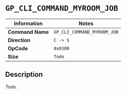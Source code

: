 # `GP_CLI_COMMAND_MYROOM_JOB`

| Information               | Notes |
|---                        |---    |
| **Command Name**          | `GP_CLI_COMMAND_MYROOM_JOB` |
| **Direction**             | `C -> S` |
| **OpCode**                | `0x0100` |
| **Size**                  | `Todo` |

## Description

_Todo._